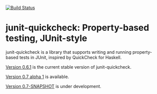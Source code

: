 [![Build Status](https://travis-ci.org/pholser/junit-quickcheck.svg?branch=master)](https://travis-ci.org/pholser/junit-quickcheck)

# junit-quickcheck: Property-based testing, JUnit-style

junit-quickcheck is a library that supports writing and running property-based
tests in JUnit, inspired by QuickCheck for Haskell.

[Version 0.6.1](https://pholser.github.io/junit-quickcheck/index.html) is the
current stable version of junit-quickcheck.

[Version 0.7 alpha 1](https://pholser.github.io/junit-quickcheck/site/0.7-alpha-1) is available.

[Version 0.7-SNAPSHOT](https://pholser.github.io/junit-quickcheck/site/0.7-SNAPSHOT)
is under development.
